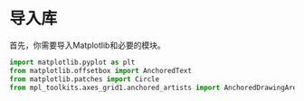 # 导入库

首先，你需要导入Matplotlib和必要的模块。

```python
import matplotlib.pyplot as plt
from matplotlib.offsetbox import AnchoredText
from matplotlib.patches import Circle
from mpl_toolkits.axes_grid1.anchored_artists import AnchoredDrawingArea, AnchoredSizeBar
```

